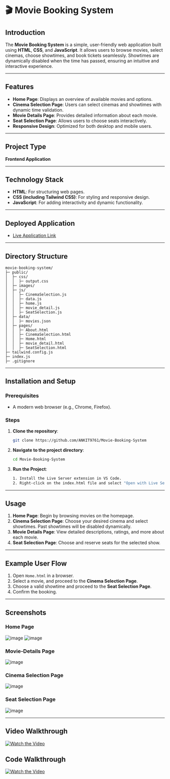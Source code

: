 # 🎬 Movie Booking System

## Introduction

The **Movie Booking System** is a simple, user-friendly web application built using **HTML**, **CSS**, and **JavaScript**. It allows users to browse movies, select cinemas, choose showtimes, and book tickets seamlessly. Showtimes are dynamically disabled when the time has passed, ensuring an intuitive and interactive experience.

---

## Features

- **Home Page**: Displays an overview of available movies and options.
- **Cinema Selection Page**: Users can select cinemas and showtimes with dynamic time validation.
- **Movie Details Page**: Provides detailed information about each movie.
- **Seat Selection Page**: Allows users to choose seats interactively.
- **Responsive Design**: Optimized for both desktop and mobile users.

---

## Project Type

**Frontend Application**

---

## Technology Stack

- **HTML**: For structuring web pages.
- **CSS (including Tailwind CSS)**: For styling and responsive design.
- **JavaScript**: For adding interactivity and dynamic functionality.

---

## Deployed Application

- [Live Application Link](https://movie-booking-solar-sparks.netlify.app)

---

## Directory Structure

```
movie-booking-system/
├─ public/
│  ├─ css/
│  │  ├─ output.css
│  ├─ images/
│  ├─ js/
│  │  ├─ CinemaSelection.js
│  │  ├─ data.js
│  │  ├─ home.js
│  │  ├─ movie_detail.js
│  │  ├─ SeatSelection.js
│  ├─ data/
│  │  ├─ movies.json
│  ├─ pages/
│  │  ├─ About.html
│  │  ├─ CinemaSelection.html
│  │  ├─ Home.html
│  │  ├─ movie_detail.html
│  │  ├─ SeatSelection.html
├─ tailwind.config.js
├─ index.js
├─ .gitignore
```

---

## Installation and Setup

### Prerequisites

- A modern web browser (e.g., Chrome, Firefox).

### Steps

1. **Clone the repository**:

   ```bash
   git clone https://github.com/ANKIT9761/Movie-Booking-System
   ```

2. **Navigate to the project directory**:

   ```bash
   cd Movie-Booking-System
   ```

3. **Run the Project**:
   ```bash
   1. Install the Live Server extension in VS Code.
   2. Right-click on the index.html file and select "Open with Live Server".
   ```

---

## Usage

1. **Home Page**: Begin by browsing movies on the homepage.
2. **Cinema Selection Page**: Choose your desired cinema and select showtimes. Past showtimes will be disabled dynamically.
3. **Movie Details Page**: View detailed descriptions, ratings, and more about each movie.
4. **Seat Selection Page**: Choose and reserve seats for the selected show.

---

## Example User Flow

1. Open `Home.html` in a browser.
2. Select a movie, and proceed to the **Cinema Selection Page**.
3. Choose a valid showtime and proceed to the **Seat Selection Page**.
4. Confirm the booking.

---

## Screenshots

### Home Page

![image](https://github.com/user-attachments/assets/23c02221-3fb6-4847-ae7b-394ebe942223)
![image](https://github.com/user-attachments/assets/8346fda6-2d33-4cfd-bdab-14327376217a)

### Movie-Details Page

![image](https://github.com/user-attachments/assets/345a798a-a510-4c20-8dd3-27df71658b09)

### Cinema Selection Page

![image](https://github.com/user-attachments/assets/c14c7779-32a9-4780-aaab-2d9f8327e9f6)

### Seat Selection Page

![image](https://github.com/user-attachments/assets/be062663-504e-463e-8507-90571b3fb101)

---

## Video Walkthrough

[![Watch the Video](https://github.com/user-attachments/assets/4a6e3724-7472-40c5-814c-34a44d9688bb)
](https://drive.google.com/file/d/1uGeUYDiXpcpJGhCV8Y7Ud8greq5hsaxT/view?usp=sharing)

## Code Walkthrough

[![Watch the Video](https://github.com/user-attachments/assets/4a6e3724-7472-40c5-814c-34a44d9688bb)
](https://drive.google.com/file/d/1nhw340OEbuH-v3aj8wr3KEA6Nxqo4oHZ/view?usp=sharing)
